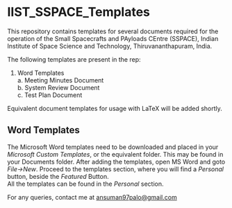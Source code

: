 # IIST_SSPACE_Templates
This repository contains templates for several documents required for the operation of the Small Spacecrafts and PAyloads CEntre (SSPACE), Indian Institute of Space Science and Technology, Thiruvananthapuram, India.

The following templates are present in the rep:  
1. Word Templates  
	a. Meeting Minutes Document  
	b. System Review Document  
	c. Test Plan Document  

Equivalent document templates for usage with LaTeX will be added shortly.


## Word Templates

The Microsoft Word templates need to be downloaded and placed in your *Microsoft Custom Templates*, or the equivalent folder. This may be found in your Documents folder. After adding the templates, open MS Word and goto *File->New*. Proceed to the templates section, where you will find a *Personal* button, beside the *Featured* Button. \
All the templates can be found in the *Personal* section.

For any queries, contact me at ansuman97palo@gmail.com